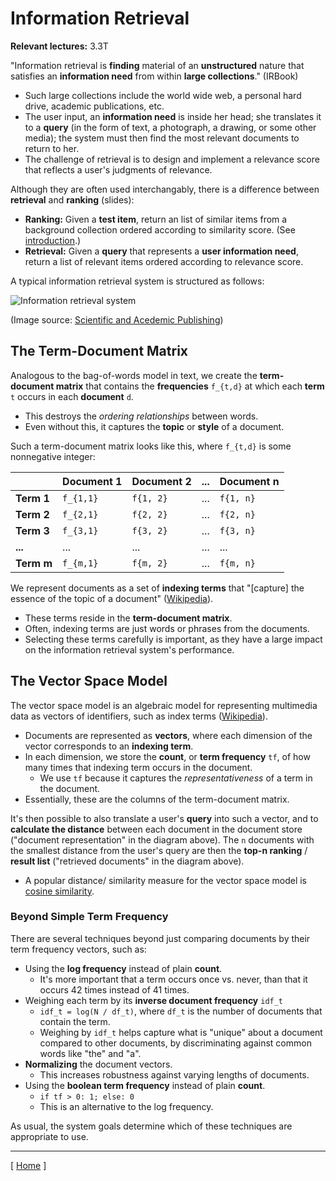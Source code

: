 # Information Retrieval 

**Relevant lectures:** 3.3T

"Information retrieval is **finding** material of an **unstructured** nature that satisfies an **information need** from within **large collections**." (IRBook)

* Such large collections include the world wide web, a personal hard drive, academic publications, etc.
* The user input, an **information need** is inside her head; she translates it to a **query** (in the form of text, a photograph, a drawing, or some other media); the system must then find the most relevant documents to return to her.
* The challenge of retrieval is to design and implement a relevance score that reflects a user's judgments of relevance.

Although they are often used interchangably, there is a difference between **retrieval** and **ranking** (slides):
* **Ranking:** Given a **test item**, return an list of similar items from a background collection ordered according to similarity score. (See [introduction](introduction.md#ranking).)
* **Retrieval:** Given a **query** that represents a **user information need**, return a list of relevant items ordered according to relevance score. 

A typical information retrieval system is structured as follows:

![Information retrieval system](http://article.sapub.org/image/10.5923.j.se.20120202.04_001.gif)

(Image source: [Scientific and Acedemic Publishing](http://article.sapub.org/image/10.5923.j.se.20120202.04_001.gif))

## The Term-Document Matrix

Analogous to the bag-of-words model in text, we create the **term-document matrix** that contains the **frequencies** `f_{t,d}` at which each **term** `t` occurs in each **document** `d`.

* This destroys the *ordering relationships* between words.
* Even without this, it captures the **topic** or **style** of a document.

Such a term-document matrix looks like this, where `f_{t,d}` is some nonnegative integer:

| | **Document 1** | **Document 2** | **...** | **Document n** |
|---|---|---|---|---|
| **Term 1** | `f_{1,1}` | `f{1, 2}` | ... | `f{1, n}` |
| **Term 2** | `f_{2,1}` | `f{2, 2}` | ... | `f{2, n}` |
| **Term 3** | `f_{3,1}` | `f{3, 2}` | ... | `f{3, n}` |
| **...** | ... | ... | ... | ... |
| **Term m** | `f_{m,1}` | `f{m, 2}` | ... | `f{m, n}` |

We represent documents as a set of **indexing terms** that "[capture] the essence of the topic of a document" ([Wikipedia](https://en.wikipedia.org/wiki/Index_term)).

* These terms reside in the **term-document matrix**.
* Often, indexing terms are just words or phrases from the documents.
* Selecting these terms carefully is important, as they have a large impact on the information retrieval system's performance.

## The Vector Space Model

The vector space model is an algebraic model for representing multimedia data as vectors of identifiers, such as index terms ([Wikipedia](https://en.wikipedia.org/wiki/Vector_space_model)).

* Documents are represented as **vectors**, where each dimension of the vector corresponds to an **indexing term**.
* In each dimension, we store the **count**, or **term frequency** `tf`, of how many times that indexing term occurs in the document.
    * We use `tf` because it captures the *representativeness* of a term in the document.
* Essentially, these are the columns of the term-document matrix.

It's then possible to also translate a user's **query** into such a vector, and to **calculate the distance** between each document in the document store ("document representation" in the diagram above). The `n` documents with the smallest distance from the user's query are then the **top-n ranking** / **result list** ("retrieved documents" in the diagram above).

* A popular distance/ similarity measure for the vector space model is [cosine similarity](background.md#cosine-similarity).

### Beyond Simple Term Frequency

There are several techniques beyond just comparing documents by their term frequency vectors, such as:

* Using the **log frequency** instead of plain **count**.
    * It's more important that a term occurs once vs. never, than that it occurs 42 times instead of 41 times.
* Weighing each term by its **inverse document frequency** `idf_t`
    * `idf_t = log(N / df_t)`, where `df_t` is the number of documents that contain the term.
    * Weighing by `idf_t` helps capture what is "unique" about a document compared to other documents, by discriminating against common words like "the" and "a". 
* **Normalizing** the document vectors.
    * This increases robustness against varying lengths of documents.
* Using the **boolean term frequency** instead of plain **count**.
    * `if tf > 0: 1; else: 0`
    * This is an alternative to the log frequency.

As usual, the system goals determine which of these techniques are appropriate to use.

---

[ [Home](README.md) ]
